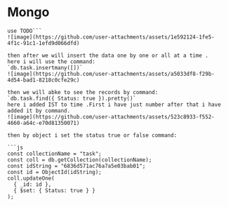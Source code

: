 # Mongo

```Here we will start by creating a database by name:"TODO"
use TODO```
![image](https://github.com/user-attachments/assets/1e592124-1fe5-4f1c-91c1-1efd9d066dfd)

then after we will insert the data one by one or all at a time .  
here i will use the command:  
`db.task.insertmany([])`  
![image](https://github.com/user-attachments/assets/a5033df8-f29b-4d54-bad1-8218c0cfe29c)

then we will abke to see the records by command:  
`db.task.find({ Status: true }).pretty()`  
here i added IST to time .First i have just number after that i have added it by command.  
![image](https://github.com/user-attachments/assets/523c8933-f552-4660-a64c-e70d81350071)

then by object i set the status true or false command:

```js
const collectionName = "task"; 
const coll = db.getCollection(collectionName);
const idString = "6836d571ac76a7a5e03bab01";
const id = ObjectId(idString);
coll.updateOne(
  { _id: id },
  { $set: { Status: true } }
);
